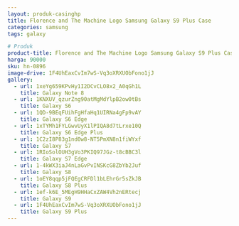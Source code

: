 ```yaml
---
layout: produk-casinghp
title: Florence and The Machine Logo Samsung Galaxy S9 Plus Case
categories: samsung
tags: galaxy

# Produk
product-title: Florence and The Machine Logo Samsung Galaxy S9 Plus Case
harga: 90000
sku: hn-0896
image-drive: 1F4UhEaxCvIm7wS-Vq3oXRXUObFono1jJ
gallery:
  - url: 1xeYg659KPvHy1I2DCvCLO8x2_A0qGh1L
    title: Galaxy Note 8
  - url: 1KNXUV_qzurZng90atMgMdYlpB2ow0tBs
    title: Galaxy S6
  - url: 1QD-9BEqFUihFgHfaHq1UIRNa4gFp9vAY
    title: Galaxy S6 Edge
  - url: 1xTYMh1FYLGwvUyX1lPIQA8d7tLrxe10Q
    title: Galaxy S6 Edge Plus
  - url: 1C2zI8P83g1nd0w8-NT5PmXN8n1fiWYxf
    title: Galaxy S7
  - url: 1RIoSolOUH3gVo3PKIQ97JGz-t8cBBC3l
    title: Galaxy S7 Edge
  - url: 1-4kWX3iaJ4nLaGvPvINSKcG8ZbYb2Juf
    title: Galaxy S8
  - url: 1oEY8qqp5jFQEgCRFDl1bLEhrGr5sZkJB
    title: Galaxy S8 Plus
  - url: 1ef-k6E_5MEgH9HHaCxZAW4Vh2nERtecj
    title: Galaxy S9
  - url: 1F4UhEaxCvIm7wS-Vq3oXRXUObFono1jJ
    title: Galaxy S9 Plus
---
```

